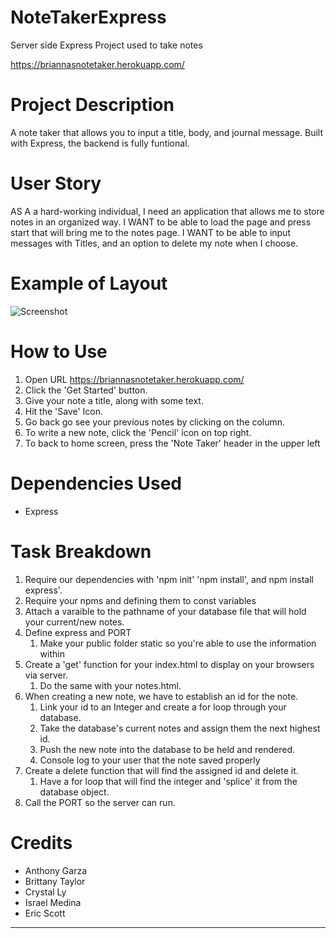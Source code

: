# NoteTakerExpress
Server side Express Project used to take notes

https://briannasnotetaker.herokuapp.com/

# Project Description
A note taker that allows you to input a title, body, and journal message. Built with Express, the backend is fully funtional.

# User Story
AS A a hard-working individual, I need an application that allows me to store notes in an organized way.
I WANT to be able to load the page and press start that will bring me to the notes page.
I WANT to be able to input messages with Titles, and an option to delete my note when I choose.

# Example of Layout
![Screenshot](templateGen.png)
  

# How to Use 
1. Open URL https://briannasnotetaker.herokuapp.com/
2. Click the 'Get Started' button.
3. Give your note a title, along with some text.
4. Hit the 'Save' Icon.
5. Go back go see your previous notes by clicking on the column. 
6. To write a new note, click the 'Pencil' icon on top right.
7. To back to home screen, press the 'Note Taker' header in the upper left

# Dependencies Used
* Express

# Task Breakdown
1. Require our dependencies with 'npm init' 'npm install', and npm install express'.
1. Require your npms and defining them to const variables
1. Attach a varaible to the pathname of your database file that will hold your current/new notes.
1. Define express and PORT
    1. Make your public folder static so you're able to use the information within
1. Create a 'get' function for your index.html to display on your browsers via server.
    1. Do the same with your notes.html.
1. When creating a new note, we have to establish an id for the note.
    1. Link your id to an Integer and create a for loop through your database. 
    1. Take the database's current notes and assign them the next highest id.
    1. Push the new note into the database to be held and rendered.
    1. Console log to your user that the note saved properly
1. Create a delete function that will find the assigned id and delete it.
    1. Have a for loop that will find the integer and 'splice' it from the database object.
1. Call the PORT so the server can run. 




# Credits
* Anthony Garza
* Brittany Taylor
* Crystal Ly
* Israel Medina
* Eric Scott

--------------------------------
